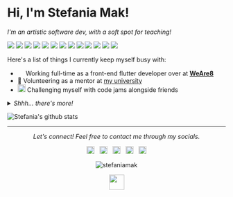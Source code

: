 # Hi, I'm Stefania Mak!

<i>I'm an artistic software dev, with a soft spot for teaching!</i>

<img src="https://img.shields.io/badge/-Flutter-45D1FD?logo=flutter&logoColor=white&style=flat"/> <img src="https://img.shields.io/badge/-Dart-0175C2?logo=dart&logoColor=white&style=flat"/> <img src="https://img.shields.io/badge/-Firebase-white?logo=firebase&logoColor=orange&style=flat"/> <img src="https://img.shields.io/badge/-git-F05032?logo=git&logoColor=white&style=flat"/> <img src="https://img.shields.io/badge/-GitHub-181717?logo=github&logoColor=white&style=flat"/> <img src="https://img.shields.io/badge/-Google%20Play-414141?logo=google%20play&logoColor=white&style=flat"/> <img src="https://img.shields.io/badge/-App%20Store-0D96F6?logo=app%20store&logoColor=white&style=flat"/> <img src="https://img.shields.io/badge/-Codemagic-F45E3F?logo=codemagic&logoColor=white&style=flat"/> <img src="https://img.shields.io/badge/-Photoshop-31A8FF?logo=adobe%20photoshop&logoColor=white&style=flat"/> <img src="https://img.shields.io/badge/-Adobe%20XD-FF61F6?logo=adobe%20xd&logoColor=white&style=flat"/> <img src="https://img.shields.io/badge/-Blender-F5792A?logo=blender&logoColor=white&style=flat"/> <img src="https://img.shields.io/badge/-Windows-0078D6?logo=Windows&logoColor=white&style=flat"/> <img src="https://img.shields.io/badge/-macOS-000000?logo=apple&logoColor=white&style=flat"/>

Here's a list of things I currently keep myself busy with:

- <img src="https://user-images.githubusercontent.com/48293545/158476598-45e6f37d-75b5-4d35-8e69-3fb5d9d04cd4.gif" height="15" width="15"> Working full-time as a front-end flutter developer over at **[WeAre8](https://www.weare8.com/)**
- 🤝 Volunteering as a mentor at [my university](https://www.iee.ihu.gr/en/)
- <img src="https://user-images.githubusercontent.com/48293545/158477088-c966e478-0b02-471d-a6b6-78b544770c56.gif" height="18" width="18"> Challenging myself with code jams alongside friends

<details>
  <summary><i>Shhh... there's more!</i></summary>
  <br>
  <p>Other than <i>coding</i>, you'll also find me:<p>

  - Behind a camera capturing portraits and landscapes
  - Dressing up as fictional characters (cosplaying)
  - Playing video / board games
  - Writing ✨fancy✨ documentation & adding (animated) emojies to slack <img src="https://cultofthepartyparrot.com/parrots/hd/parrot.gif" height="20" width="20">  

<p align=center><img src="https://user-images.githubusercontent.com/48293545/158480244-5566b4e9-271f-4d43-9366-f747fd531690.png" height="18" width="18"></p>

</details>
  
![Stefania's github stats](https://github-readme-stats.vercel.app/api?username=stefaniamak&show_icons=true&include_all_commits=true&count_private=true&title_color=C3D1D9&icon_color=DA3633&text_color=C3D1D9&bg_color=0D1117) 

<!--
[![Top Langs](https://github-readme-stats.vercel.app/api/top-langs/?username=stefaniamak&layout=compact&langs_count=8&title_color=C3D1D9&icon_color=FFE964&text_color=C3D1D9&bg_color=0D1117)](https://github.com/anuraghazra/github-readme-stats)
-->

---
<p align="center">
  <i>Let's connect! Feel free to contact me through my socials.</i>
  
  <p align="center">
    <a href="https://www.linkedin.com/in/stefaniamak/" alt="LinkedIn"><img src="https://user-images.githubusercontent.com/48293545/158461410-b3eac57a-095f-4cc8-8fa4-917542d71f39.svg" height="18"></a> 	&nbsp;
    <a href="https://www.behance.net/stefaniamak" alt="Behance"><img src="https://user-images.githubusercontent.com/48293545/158462417-601f7a93-0e80-42d5-abcf-487e6c08f0ed.svg" height="18"></a> 	&nbsp;
    <a href="https://www.facebook.com/stefania.mak.project" alt="My site"><img src="https://user-images.githubusercontent.com/48293545/158462419-538c1440-7a93-4ffd-853c-41dda9f84110.svg" height="18"></a> 	&nbsp;
    <a href="mailto:stefania.makrygiannaki@gmail.com" alt="Contact me"><img src="https://user-images.githubusercontent.com/48293545/158462414-5e96bf21-1781-4bb3-a5b5-614b41d93438.svg" height="18"></a> 	&nbsp;
    <a href="https://stefaniamak.github.io/" alt="My site"><img src="https://user-images.githubusercontent.com/48293545/158462420-85ff7278-8241-4015-a941-9acd1ec5475b.svg" height="18"></a>
  </p>

<p align="center"> 
  <img src="https://komarev.com/ghpvc/?username=stefaniamak&color=FF0000&style=flat&label=visitors" alt="stefaniamak" /> 
</p>

<p align=center><img src="https://user-images.githubusercontent.com/48293545/158482155-5f4519bf-299d-41cf-9469-55e0d3d2e395.gif" height="35" width="35"></p>


<!--
can't decide on the emoji!
<p align=center><img src="https://user-images.githubusercontent.com/48293545/158481681-421fed42-2cb5-44a4-9a73-39933bda12dc.gif" height="35"></p>
-->


